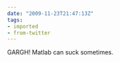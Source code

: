 ```yaml
---
date: "2009-11-23T21:47:13Z"
tags:
- imported
- from-twitter
---
```

GARGH! Matlab can suck sometimes.
